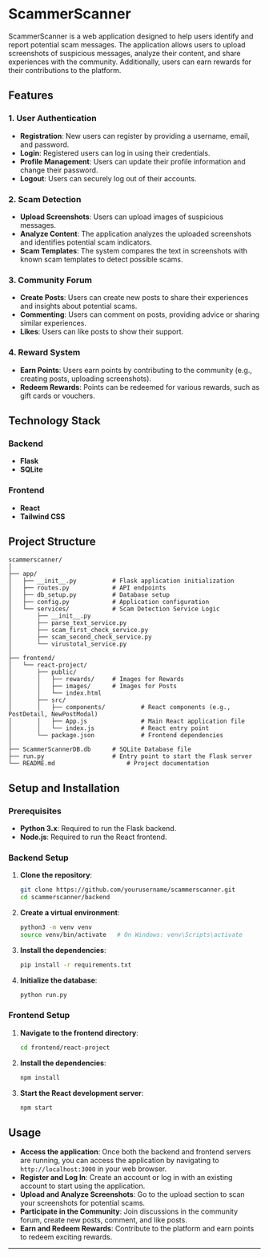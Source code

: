# ScammerScanner

ScammerScanner is a web application designed to help users identify and report potential scam messages. The application allows users to upload screenshots of suspicious messages, analyze their content, and share experiences with the community. Additionally, users can earn rewards for their contributions to the platform.

## Features

### 1. User Authentication
- **Registration**: New users can register by providing a username, email, and password.
- **Login**: Registered users can log in using their credentials.
- **Profile Management**: Users can update their profile information and change their password.
- **Logout**: Users can securely log out of their accounts.

### 2. Scam Detection
- **Upload Screenshots**: Users can upload images of suspicious messages.
- **Analyze Content**: The application analyzes the uploaded screenshots and identifies potential scam indicators.
- **Scam Templates**: The system compares the text in screenshots with known scam templates to detect possible scams.

### 3. Community Forum
- **Create Posts**: Users can create new posts to share their experiences and insights about potential scams.
- **Commenting**: Users can comment on posts, providing advice or sharing similar experiences.
- **Likes**: Users can like posts to show their support.

### 4. Reward System
- **Earn Points**: Users earn points by contributing to the community (e.g., creating posts, uploading screenshots).
- **Redeem Rewards**: Points can be redeemed for various rewards, such as gift cards or vouchers.

## Technology Stack

### Backend
- **Flask**
- **SQLite**

### Frontend
- **React**
- **Tailwind CSS**

## Project Structure

```
scammerscanner/
│
├── app/
│   ├── __init__.py          # Flask application initialization
│   ├── routes.py            # API endpoints
│   ├── db_setup.py          # Database setup
│   ├── config.py            # Application configuration
│   └── services/            # Scam Detection Service Logic
│       ├── __init__.py  
│       ├── parse_text_service.py
│       ├── scam_first_check_service.py
│       ├── scam_second_check_service.py
│       └── virustotal_service.py
│
├── frontend/
│   └── react-project/
│       ├── public/
│       │   ├── rewards/     # Images for Rewards
│       │   ├── images/      # Images for Posts
│       │   └── index.html           
│       ├── src/
│       │   ├── components/          # React components (e.g., PostDetail, NewPostModal)
│       │   ├── App.js               # Main React application file
│       │   └── index.js             # React entry point
│       └── package.json             # Frontend dependencies
│
├── ScammerScannerDB.db      # SQLite Database file
├── run.py                   # Entry point to start the Flask server
└── README.md                    # Project documentation
```

## Setup and Installation

### Prerequisites
- **Python 3.x**: Required to run the Flask backend.
- **Node.js**: Required to run the React frontend.

### Backend Setup
1. **Clone the repository**:
   ```bash
   git clone https://github.com/yourusername/scammerscanner.git
   cd scammerscanner/backend
   ```

2. **Create a virtual environment**:
   ```bash
   python3 -m venv venv
   source venv/bin/activate   # On Windows: venv\Scripts\activate
   ```

3. **Install the dependencies**:
   ```bash
   pip install -r requirements.txt
   ```

4. **Initialize the database**:
   ```bash
   python run.py
   ```

### Frontend Setup
1. **Navigate to the frontend directory**:
   ```bash
   cd frontend/react-project
   ```

2. **Install the dependencies**:
   ```bash
   npm install
   ```

3. **Start the React development server**:
   ```bash
   npm start
   ```

## Usage

- **Access the application**: Once both the backend and frontend servers are running, you can access the application by navigating to `http://localhost:3000` in your web browser.
- **Register and Log In**: Create an account or log in with an existing account to start using the application.
- **Upload and Analyze Screenshots**: Go to the upload section to scan your screenshots for potential scams.
- **Participate in the Community**: Join discussions in the community forum, create new posts, comment, and like posts.
- **Earn and Redeem Rewards**: Contribute to the platform and earn points to redeem exciting rewards.

---
